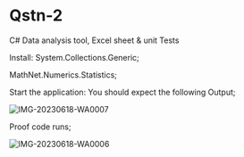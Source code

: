 # Qstn-2
C# Data analysis tool, Excel sheet &amp; unit Tests

Install:
System.Collections.Generic;

MathNet.Numerics.Statistics;



Start the application:
You should expect the following Output;

![IMG-20230618-WA0007](https://github.com/caleb-kemboi/Qstn-2/assets/25123991/f1cc935a-bfee-4d1a-bcf6-b9219c414ab9)


Proof code runs;

![IMG-20230618-WA0006](https://github.com/caleb-kemboi/Qstn-2/assets/25123991/0940c174-e016-44e6-96a8-28a2dad51d33)


